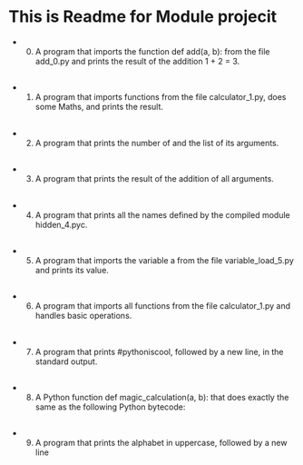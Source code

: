 # This is Readme for Module projecit
* 0. A program that imports the function def add(a, b): from the file add_0.py and prints the result of the addition 1 + 2 = 3.
##
* 1. A program that imports functions from the file calculator_1.py, does some Maths, and prints the result.
##
* 2. A program that prints the number of and the list of its arguments.
##
* 3. A program that prints the result of the addition of all arguments.
##
* 4. A program that prints all the names defined by the compiled module hidden_4.pyc.
##
* 5. A program that imports the variable a from the file variable_load_5.py and prints its value.
##
* 6. A program that imports all functions from the file calculator_1.py and handles basic operations.
##
* 7. A program that prints #pythoniscool, followed by a new line, in the standard output.
##
* 8. A Python function def magic_calculation(a, b): that does exactly the same as the following Python bytecode:
##
* 9. A program that prints the alphabet in uppercase, followed by a new line
